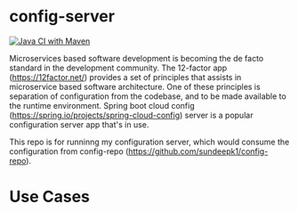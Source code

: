 # config-server
[![Java CI with Maven](https://github.com/sundeepk1/config-server/actions/workflows/maven.yml/badge.svg)](https://github.com/sundeepk1/config-server/actions/workflows/maven.yml)

Microservices based software development is becoming the de facto standard in the development community. The 12-factor app (https://12factor.net/) provides a set of principles that assists in microservice based software architecture. One of these principles is separation of configuration from the codebase, and to be made available to the runtime environment.  Spring boot cloud config (https://spring.io/projects/spring-cloud-config) server is a popular configuration server app that's in use. 

This repo is for runninng my configuration server, which would consume the configuration from config-repo (https://github.com/sundeepk1/config-repo).

# Use Cases


